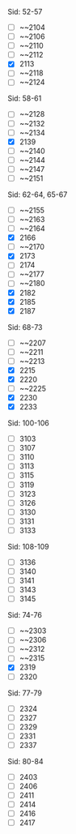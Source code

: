 Sid: 52-57
- [ ] ~~2104
- [ ] ~~2106
- [ ] ~~2110
- [ ] ~~2112
- [x] 2113
- [ ] ~~2118
- [ ] ~~2124

Sid: 58-61
- [ ] ~~2128
- [ ] ~~2132
- [ ] ~~2134
- [x] 2139
- [ ] ~~2140
- [ ] ~~2144
- [ ] ~~2147
- [ ] ~~2151

Sid: 62-64, 65-67
- [ ] ~~2155
- [ ] ~~2163
- [ ] ~~2164
- [x] 2166
- [ ] ~~2170
- [x] 2173
- [ ] 2174
- [ ] ~~2177
- [ ] ~~2180
- [x] 2182
- [x] 2185
- [x] 2187

Sid: 68-73
- [ ] ~~2207
- [ ] ~~2211
- [ ] ~~2213
- [x] 2215
- [x] 2220
- [ ] ~~2225
- [x] 2230
- [x] 2233

Sid: 100-106
- [ ] 3103
- [ ] 3107
- [ ] 3110
- [ ] 3113
- [ ] 3115
- [ ] 3119
- [ ] 3123
- [ ] 3126
- [ ] 3130
- [ ] 3131
- [ ] 3133

Sid: 108-109
- [ ] 3136
- [ ] 3140
- [ ] 3141
- [ ] 3143
- [ ] 3145

Sid: 74-76
- [ ] ~~2303
- [ ] ~~2306
- [ ] ~~2312
- [ ] ~~2315
- [x] 2319
- [ ] 2320

Sid: 77-79
- [ ]  2324
- [ ] 2327
- [ ] 2329
- [ ] 2331
- [ ] 2337

Sid: 80-84
- [ ] 2403
- [ ] 2406
- [ ] 2411
- [ ] 2414
- [ ] 2416
- [ ] 2417